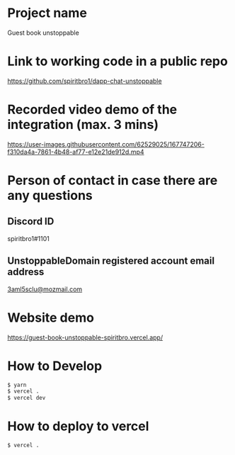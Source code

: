 # Project name
Guest book unstoppable

# Link to working code in a public repo 
https://github.com/spiritbro1/dapp-chat-unstoppable

# Recorded video demo of the integration (max. 3 mins)
https://user-images.githubusercontent.com/62529025/167747206-f310da4a-7861-4b48-af77-e12e21de912d.mp4

# Person of contact in case there are any questions
## Discord ID

spiritbro1#1101

## UnstoppableDomain registered account email address 

3aml5sclu@mozmail.com

# Website demo

https://guest-book-unstoppable-spiritbro.vercel.app/

# How to Develop

```bash
$ yarn
$ vercel .
$ vercel dev
```

# How to deploy to vercel

```bash
$ vercel .
```

